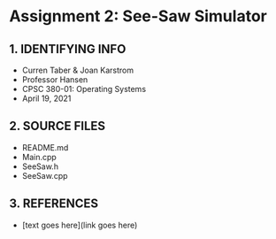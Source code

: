# Assignment 2: See-Saw Simulator

## 1. IDENTIFYING INFO
- Curren Taber & Joan Karstrom
- Professor Hansen
- CPSC 380-01: Operating Systems
- April 19, 2021

## 2. SOURCE FILES
- README.md
- Main.cpp
- SeeSaw.h
- SeeSaw.cpp

## 3. REFERENCES
- [text goes here](link goes here)
